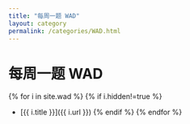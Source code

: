 ```yaml
---
title: "每周一题 WAD"
layout: category
permalink: /categories/WAD.html
---
```


# 每周一题 WAD

{% for i in site.wad %}
{% if i.hidden!=true %}
- [{{ i.title }}]({{ i.url }})
{% endif %}
{% endfor %}